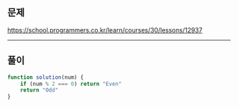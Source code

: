 ## 문제
https://school.programmers.co.kr/learn/courses/30/lessons/12937
***
## 풀이
```javascript
function solution(num) {
    if (num % 2 === 0) return "Even"
    return "Odd"
}
```
